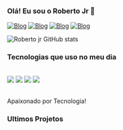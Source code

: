 ### Olá! Eu sou o Roberto Jr 👋


[![Blog](https://img.shields.io/badge/WhatsApp-25D366?style=for-the-badge&logo=whatsapp&logoColor=white
)](https://wa.me/+5571992042802?text=Ol%C3%A1%20Roberto,%20tudo%20bem?%20
) [![Blog](https://img.shields.io/badge/LinkedIn-0077B5?style=for-the-badge&logo=linkedin&logoColor=white)](https://www.linkedin.com/in/robertojrdev/
) [![Blog](https://img.shields.io/badge/Gmail-D14836?style=for-the-badge&logo=gmail&logoColor=white)](mailto:robertosouzajr@gmail.com
) [![Blog](https://img.shields.io/badge/Instagram-E4405F?style=for-the-badge&logo=instagram&logoColor=white)](https://www.instagram.com/sourobertojr/
)

![Roberto jr GitHub stats](https://github-readme-stats.vercel.app/api?username=robertosouzajr7&show_icons=true&theme=tokyonight)


### Tecnologias que uso no meu dia

<div style="display: inline_block"><br/>
<img src="https://img.shields.io/badge/HTML5-E34F26?style=for-the-badge&logo=html5&logoColor=white"/>
  
<img src="https://img.shields.io/badge/JavaScript-F7DF1E?style=for-the-badge&logo=javascript&logoColor=black"/>

<img src="https://img.shields.io/badge/React-20232A?style=for-the-badge&logo=react&logoColor=61DAFB"/>

<img src="https://img.shields.io/badge/CSS3-1572B6?style=for-the-badge&logo=css3&logoColor=white"/>

<div><br/>
  
  Apaixonado por Tecnologia!
  
  ### Ultimos Projetos
  
  
